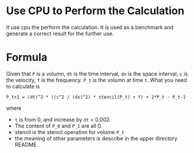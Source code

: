 Use CPU to Perform the Calculation
===

It use cpu the perform the calculation. It is used as a benchmark and
generate a correct result for the further use.

Formula
===

Given that `P` is a volumn, `dt` is the time interval, `dx` is the space
interval, `c` is the velocity, `f` is the frequency. `P_t` is the volumn at
time `t`. What you need to calculate is

    P_t+1 = (dt)^2 * ((c^2 / (dx)^2) * stencil(P_t) + f) + 2*P_t - P_t-1

where

- `t` is from 0, and increase by `dt` = 0.002.
- The content of `P_0` and `P_1` are all 0.
- stencil is the stencil operation for volume `P_t`
- the meaning of other parameters is describe in the upper directory
  README.
